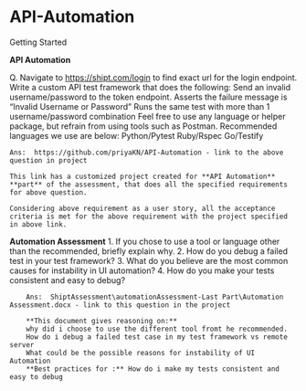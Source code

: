 # API-Automation

Getting Started

 **API Automation**
 
   Q. Navigate to https://shipt.com/login to find exact url for the login endpoint. Write a custom API
    test framework that does the following:
    Send an invalid username/password to the token endpoint.
    Asserts the failure message is “Invalid Username or Password”
    Runs the same test with more than 1 username/password combination
    Feel free to use any language or helper package, but refrain from using tools such as Postman.
    Recommended languages we use are below:
    Python/Pytest
    Ruby/Rspec
    Go/Testify
    
    Ans:  https://github.com/priyaKN/API-Automation - link to the above question in project
    
    This link has a customized project created for **API Automation** **part** of the assessment, that does all the specified requirements for above question. 
    
    Considering above requirement as a user story, all the acceptance criteria is met for the above requirement with the project specified in above link.
    
    
 **Automation Assessment**
        1. If you chose to use a tool or language other than the recommended, briefly explain why.
        2. How do you debug a failed test in your test framework?
        3. What do you believe are the most common causes for instability in UI automation?
        4. How do you make your tests consistent and easy to debug?
           
        Ans:  ShiptAssessment\automationAssessment-Last Part\Automation Assessment.docx - link to this question in the project
        
        **This document gives reasoning on:**
        why did i choose to use the different tool fromt he recommended. 
        How do i debug a failed test case in my test framework vs remote server
        What could be the possible reasons for instability of UI Automation
        **Best practices for :** How do i make my tests consistent and easy to debug
   